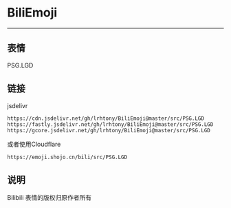 # BiliEmoji
---
## 表情
PSG.LGD
## 链接
jsdelivr
```
https://cdn.jsdelivr.net/gh/lrhtony/BiliEmoji@master/src/PSG.LGD
https://fastly.jsdelivr.net/gh/lrhtony/BiliEmoji@master/src/PSG.LGD
https://gcore.jsdelivr.net/gh/lrhtony/BiliEmoji@master/src/PSG.LGD
```
或者使用Cloudflare
```
https://emoji.shojo.cn/bili/src/PSG.LGD
```
## 说明
Bilibili 表情的版权归原作者所有
